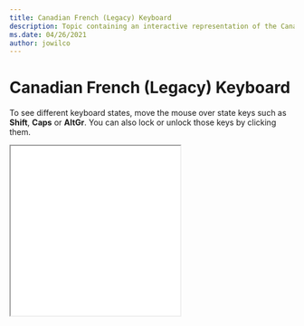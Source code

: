 ```yaml
--- 
title: Canadian French (Legacy) Keyboard 
description: Topic containing an interactive representation of the Canadian French (Legacy) Keyboard 
ms.date: 04/26/2021 
author: jowilco 
--- 
```

 
# Canadian French (Legacy) Keyboard 
 
To see different keyboard states, move the mouse over state keys such as **Shift**, **Caps** or **AltGr**. You can also lock or unlock those keys by clicking them. 
 
<iframe src="kbdfc.html" height="300"></iframe> 
